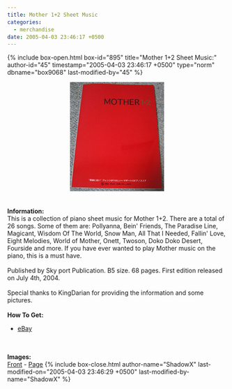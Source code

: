 ```yaml
---
title: Mother 1+2 Sheet Music
categories:
  - merchandise
date: 2005-04-03 23:46:17 +0500
---
```

{% include box-open.html box-id="895" title="Mother 1+2 Sheet Music:" author-id="45" timestamp="2005-04-03 23:46:17 +0500" type="norm" dbname="box9068" last-modified-by="45" %}
	<center>
	<img src="/merchandise/images/m12_sheetmusic_title.jpg" border="0" alt="Mother 1+2 Sheet Music" />
	</center>
	<br /><br />
	<b>Information:</b>
	<br />
	This is a collection of piano sheet music for Mother 1+2. There are a total of 26 songs. 
	Some of them are: Pollyanna, Bein' Friends, The Paradise Line, Magicant, Wisdom Of The 
	World, Snow Man, All That I Needed, Fallin' Love, Eight Melodies, World of Mother, Onett, 
	Twoson, Doko Doko Desert, Fourside and more. If you have ever wanted to play Mother 
	music on the piano, this is a must have.
	<br /><br />
	Published by Sky port Publication. B5 size. 68 pages. First edition released on July 4th, 2004.
	<br /><br />
	Special thanks to KingDarian for providing the information and some pictures.
	<br /><br />
	<b>How To Get:</b>
	<br />
	<ul>
	<li><a href="http://www.ebay.com">eBay</a></li>
	</ul>
	<br /><br />
	<b>Images:</b>
	<br />
	<a href="/merchandise/images/m12_sheetmusic_front.jpg">Front</a> - <a href="/merchandise/images/m12_sheetmusic_page.jpg">Page</a>
{% include box-close.html author-name="ShadowX" last-modified-on="2005-04-03 23:46:29 +0500" last-modified-by-name="ShadowX" %}
